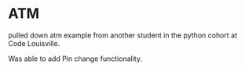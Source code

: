 # ATM

pulled down atm example from another student in the python cohort at Code Louisville. 

Was able to add Pin change functionality. 
